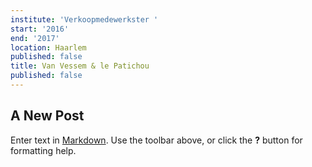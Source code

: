 ```yaml
---
institute: 'Verkoopmedewerkster '
start: '2016'
end: '2017'
location: Haarlem
published: false
title: Van Vessem & le Patichou
published: false
---
```

## A New Post

Enter text in [Markdown](http://daringfireball.net/projects/markdown/). Use the toolbar above, or click the **?** button for formatting help.
